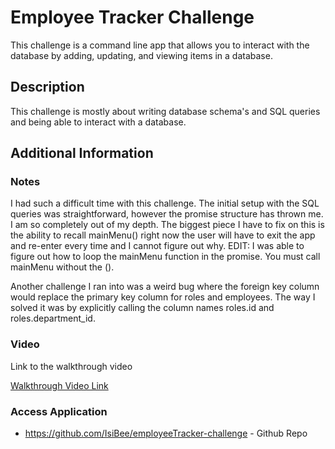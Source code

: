 # Employee Tracker Challenge
This challenge is a command line app that allows you to interact with the database by adding, updating, and viewing items in a database.

## Description
This challenge is mostly about writing database schema's and SQL queries and being able to interact with a database.

## Additional Information
### Notes
I had such a difficult time with this challenge. The initial setup with the SQL queries was straightforward, however the promise structure has thrown me. I am so completely out of my depth. The biggest piece I have to fix on this is the ability to recall mainMenu() right now the user will have to exit the app and re-enter every time and I cannot figure out why. 
EDIT: I was able to figure out how to loop the mainMenu function in the promise. You must call mainMenu without the ().

Another challenge I ran into was a weird bug where the foreign key column would replace the primary key column for roles and employees. The way I solved it was by explicitly calling the column names roles.id and roles.department_id. 

### Video
Link to the walkthrough video

[Walkthrough Video Link](https://drive.google.com/file/d/10zww9pYwRVMitg4Xq_SHAZvNygkw_oef/view)

### Access Application

* https://github.com/IsiBee/employeeTracker-challenge - Github Repo
